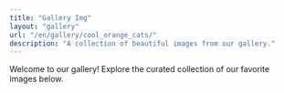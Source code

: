 ```yaml
---
title: "Gallery Img"
layout: "gallery"
url: "/en/gallery/cool_orange_cats/"
description: "A collection of beautiful images from our gallery."
---
```

Welcome to our gallery! Explore the curated collection of our favorite images below.
